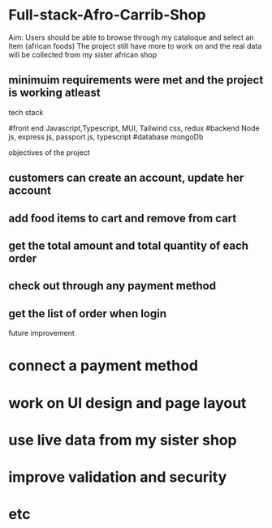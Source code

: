 # Full-stack-Afro-Carrib-Shop

Aim:
Users should be able to browse through my cataloque and select an Item (african foods)
The project still have more to work on and the real data will be collected from my sister african shop
## minimuim requirements were met and the project is working atleast

tech stack

#front end
Javascript,Typescript, MUI, Tailwind css, redux
#backend
Node js, express js, passport js, typescript
#database
mongoDb

objectives of the project
## customers can create an account, update her account 
## add food items to cart and remove from cart 
## get the total amount and total quantity of each order
## check out through any payment method
## get the list of order when login

future improvement
# connect a payment method
# work on UI design and page layout
# use live data from my sister shop
# improve validation and security
# etc
